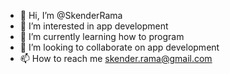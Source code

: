 - 👋 Hi, I’m @SkenderRama
- 👀 I’m interested in app development 
- 🌱 I’m currently learning how to program
- 💞️ I’m looking to collaborate on app development 
- 📫 How to reach me skender.rama@gmail.com

<!---
SkenderRama/SkenderRama is a ✨ special ✨ repository because its `README.md` (this file) appears on your GitHub profile.
You can click the Preview link to take a look at your changes.
--->
